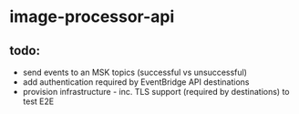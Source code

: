 # image-processor-api

## todo: 

- send events to an MSK topics (successful vs unsuccessful)
- add authentication required by EventBridge API destinations
- provision infrastructure - inc. TLS support (required by destinations) to test E2E